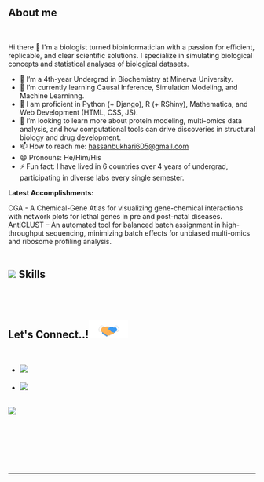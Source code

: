 
	
## **About me**
<br>


Hi there 👋
I'm a biologist turned bioinformatician with a passion for efficient, replicable, and clear scientific solutions. I specialize in simulating biological concepts and statistical analyses of biological datasets.

- 🔭 I’m a 4th-year Undergrad in Biochemistry at Minerva University.
- 🌱 I’m currently learning Causal Inference, Simulation Modeling, and Machine Learninng.
- 📓 I am proficient in Python (+ Django), R (+ RShiny), Mathematica, and Web Development (HTML, CSS, JS).
- 🤔 I’m looking to learn more about protein modeling, multi-omics data analysis, and how computational tools can drive discoveries in structural biology and drug development.
- 📫 How to reach me: hassanbukhari605@gmail.com
- 😄 Pronouns: He/Him/His
- ⚡ Fun fact: I have lived in 6 countries over 4 years of undergrad, participating in diverse labs every single semester.

**Latest Accomplishments:**

CGA - A Chemical-Gene Atlas for visualizing gene-chemical interactions with network plots for lethal genes in pre and post-natal diseases.
AntiCLUST – An automated tool for balanced batch assignment in high-throughput sequencing, minimizing batch effects for unbiased multi-omics and ribosome profiling analysis.
<br><br>

## <img src="https://media2.giphy.com/media/QssGEmpkyEOhBCb7e1/giphy.gif?cid=ecf05e47a0n3gi1bfqntqmob8g9aid1oyj2wr3ds3mg700bl&rid=giphy.gif" width ="25"><b> Skills</b>
<br>

<br>

## <b> Let's Connect..!</b><img src="https://github.com/0xAbdulKhalid/0xAbdulKhalid/raw/main/assets/mdImages/handshake.gif" width ="80">
<br>
<div align='left'>

<ul>

<li>
<a href="https://www.linkedin.com/in/shassanb/" target="_blank">
<img src="https://img.shields.io/badge/LinkedIn-0077B5?style=for-the-badge&logo=linkedin&logoColor=white"/>
</a>
</li>

<br>


<li>
<a href="hassanbukhari605@gmail.com" target="_blank">
<img src="https://img.shields.io/badge/Gmail-D14836?style=for-the-badge&logo=gmail&logoColor=white" />
</a>
</li>
	
</ul>
</div>

<br>
<img src="https://user-images.githubusercontent.com/73097560/115834477-dbab4500-a447-11eb-908a-139a6edaec5c.gif">
<br>
<br>
<br>



</div>
<br>
<br>
<br>
<br>

---

<br>

<!--
**SyedHassan20/SyedHassan20** is a ✨ _special_ ✨ repository because its `README.md` (this file) appears on your GitHub profile.
